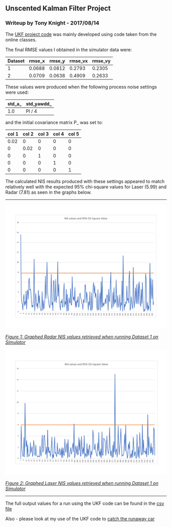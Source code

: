## **Unscented Kalman Filter Project**



### Writeup by Tony Knight - 2017/08/14


The [UKF project code](https://github.com/teeekay/CarND-Unscented-Kalman-Filter-Project/tree/master/src) was mainly developed using code taken from the online classes.

The final RMSE values I obtained in the simulator data were:

|Dataset|rmse_x|rmse_y|rmse_vx|rmse_vy|
|-|-|-|-|-|
|1|0.0688|	0.0812|	0.2793|	0.2305|
|2|	0.0709|	0.0638|	0.4909|	0.2633|

These values were produced when the following process noise settings were used:

|std_a_ | std_yawdd_|
|---|--|
| 1.0 | PI / 4 |

and the initial covariance matrix P_ was set to:

|col 1|col 2|col 3|col 4|col 5|
|--|--|--|--|--|
|0.02| 0  | 0 | 0 | 0|
|0 |0.02| 0  | 0 | 0 |
|0|0|1|0|0|
|0|0|0|1|0|
|0|0|0|0|1|


The calculated NIS results produced with these settings appeared to match relatively well with the expected 95% chi-square values for Laser (5.99) and Radar (7.81) as seen in the graphs below.

---

<img src="https://github.com/teeekay/CarND-Unscented-Kalman-Filter-Project/blob/master/Output/NIS_Radar.png?raw=true"  width=700>

<i><u>Figure 1: Graphed Radar NIS values retrieved when running Dataset 1 on Simulator</u></i>

<img src="https://github.com/teeekay/CarND-Unscented-Kalman-Filter-Project/blob/master/Output/NIS_Laser.png?raw=true"  width=700>

<i><u>Figure 2: Graphed Laser NIS values retrieved when running Dataset 1 on Simulator</u></i>


---



The full output values for a run using the UKF code can be found in the [csv file](https://github.com/teeekay/CarND-Unscented-Kalman-Filter-Project/blob/master/Output/test20170814r1.csv)


Also - please look at my use of the UKF code to [catch the runaway car](https://github.com/teeekay/CarND-Catch-Run-Away-Car-UKF/blob/master/AnthonyKnight_UKF_Project_RunawayCar.md)
